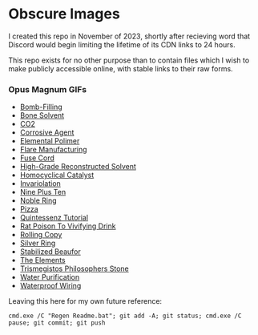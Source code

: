 # Obscure Images

I created this repo in November of 2023, shortly after recieving word that Discord would begin limiting the lifetime of its CDN links to 24 hours.

This repo exists for no other purpose than to contain files which I wish to make publicly accessible online, with stable links to their raw forms.

### Opus Magnum GIFs
- [Bomb-Filling](https://cdn.jsdelivr.net/gh/Obscure2020/Obscure_Images/Opus_Magnum_GIFs/Bomb-Filling.gif)
- [Bone Solvent](https://cdn.jsdelivr.net/gh/Obscure2020/Obscure_Images/Opus_Magnum_GIFs/Bone_Solvent.gif)
- [CO2](https://cdn.jsdelivr.net/gh/Obscure2020/Obscure_Images/Opus_Magnum_GIFs/CO2.gif)
- [Corrosive Agent](https://cdn.jsdelivr.net/gh/Obscure2020/Obscure_Images/Opus_Magnum_GIFs/Corrosive_Agent.gif)
- [Elemental Polimer](https://cdn.jsdelivr.net/gh/Obscure2020/Obscure_Images/Opus_Magnum_GIFs/Elemental_Polimer.gif)
- [Flare Manufacturing](https://cdn.jsdelivr.net/gh/Obscure2020/Obscure_Images/Opus_Magnum_GIFs/Flare_Manufacturing.gif)
- [Fuse Cord](https://cdn.jsdelivr.net/gh/Obscure2020/Obscure_Images/Opus_Magnum_GIFs/Fuse_Cord.gif)
- [High-Grade Reconstructed Solvent](https://cdn.jsdelivr.net/gh/Obscure2020/Obscure_Images/Opus_Magnum_GIFs/High-Grade_Reconstructed_Solvent.gif)
- [Homocyclical Catalyst](https://cdn.jsdelivr.net/gh/Obscure2020/Obscure_Images/Opus_Magnum_GIFs/Homocyclical_Catalyst.gif)
- [Invariolation](https://cdn.jsdelivr.net/gh/Obscure2020/Obscure_Images/Opus_Magnum_GIFs/Invariolation.gif)
- [Nine Plus Ten](https://cdn.jsdelivr.net/gh/Obscure2020/Obscure_Images/Opus_Magnum_GIFs/Nine_Plus_Ten.gif)
- [Noble Ring](https://cdn.jsdelivr.net/gh/Obscure2020/Obscure_Images/Opus_Magnum_GIFs/Noble_Ring.gif)
- [Pizza](https://cdn.jsdelivr.net/gh/Obscure2020/Obscure_Images/Opus_Magnum_GIFs/Pizza.gif)
- [Quintessenz Tutorial](https://cdn.jsdelivr.net/gh/Obscure2020/Obscure_Images/Opus_Magnum_GIFs/Quintessenz_Tutorial.gif)
- [Rat Poison To Vivifying Drink](https://cdn.jsdelivr.net/gh/Obscure2020/Obscure_Images/Opus_Magnum_GIFs/Rat_Poison_To_Vivifying_Drink.gif)
- [Rolling Copy](https://cdn.jsdelivr.net/gh/Obscure2020/Obscure_Images/Opus_Magnum_GIFs/Rolling_Copy.gif)
- [Silver Ring](https://cdn.jsdelivr.net/gh/Obscure2020/Obscure_Images/Opus_Magnum_GIFs/Silver_Ring.gif)
- [Stabilized Beaufor](https://cdn.jsdelivr.net/gh/Obscure2020/Obscure_Images/Opus_Magnum_GIFs/Stabilized_Beaufor.gif)
- [The Elements](https://cdn.jsdelivr.net/gh/Obscure2020/Obscure_Images/Opus_Magnum_GIFs/The_Elements.gif)
- [Trismegistos Philosophers Stone](https://cdn.jsdelivr.net/gh/Obscure2020/Obscure_Images/Opus_Magnum_GIFs/Trismegistos_Philosophers_Stone.gif)
- [Water Purification](https://cdn.jsdelivr.net/gh/Obscure2020/Obscure_Images/Opus_Magnum_GIFs/Water_Purification.gif)
- [Waterproof Wiring](https://cdn.jsdelivr.net/gh/Obscure2020/Obscure_Images/Opus_Magnum_GIFs/Waterproof_Wiring.gif)

Leaving this here for my own future reference:
```
cmd.exe /C "Regen Readme.bat"; git add -A; git status; cmd.exe /C pause; git commit; git push
```
